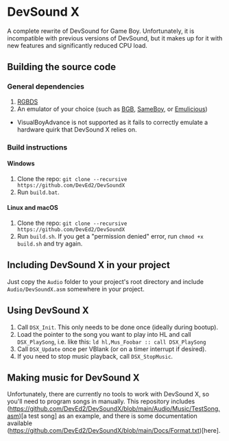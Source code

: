 # DevSound X
A complete rewrite of DevSound for Game Boy. Unfortunately, it is incompatible with previous versions of DevSound, but it makes up for it with new features and significantly reduced CPU load.

## Building the source code

### General dependencies

1. [RGBDS](https://github.com/gbdev/rgbds)
2. An emulator of your choice (such as [BGB](https://bgb.bircd.org), [SameBoy](https://sameboy.github.io), or [Emulicious](https://emulicious.net))
- VisualBoyAdvance is not supported as it fails to correctly emulate a hardware quirk that DevSound X relies on.

### Build instructions
#### Windows
1. Clone the repo: `git clone --recursive https://github.com/DevEd2/DevSoundX`
2. Run `build.bat`.

#### Linux and macOS
1. Clone the repo: `git clone --recursive https://github.com/DevEd2/DevSoundX`
2. Run `build.sh`. If you get a "permission denied" error, run `chmod +x build.sh` and try again.

## Including DevSound X in your project
Just copy the `Audio` folder to your project's root directory and include `Audio/DevSoundX.asm` somewhere in your project.

## Using DevSound X
1. Call `DSX_Init`. This only needs to be done once (ideally during bootup).
2. Load the pointer to the song you want to play into HL and call `DSX_PlaySong`, i.e. like this: `ld hl,Mus_Foobar :: call DSX_PlaySong`
3. Call `DSX_Update` once per VBlank (or on a timer interrupt if desired).
4. If you need to stop music playback, call `DSX_StopMusic`.

## Making music for DevSound X
Unfortunately, there are currently no tools to work with DevSound X, so you'll need to program songs in manually. This repository includes (https://github.com/DevEd2/DevSoundX/blob/main/Audio/Music/TestSong.asm)[a test song] as an example, and there is some documentation available (https://github.com/DevEd2/DevSoundX/blob/main/Docs/Format.txt)[here].
